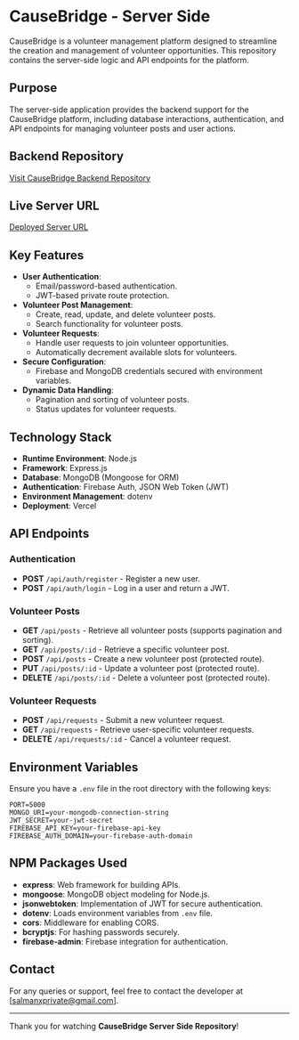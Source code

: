 # CauseBridge - Server Side

CauseBridge is a volunteer management platform designed to streamline the creation and management of volunteer opportunities. This repository contains the server-side logic and API endpoints for the platform.

## Purpose
The server-side application provides the backend support for the CauseBridge platform, including database interactions, authentication, and API endpoints for managing volunteer posts and user actions.

## Backend Repository
[Visit CauseBridge Backend Repository](https://github.com/salmanfxrsi/causebridge-backend)

## Live Server URL
[Deployed Server URL](https://cause-bridge-server-side.vercel.app/)

## Key Features
- **User Authentication**:
  - Email/password-based authentication.
  - JWT-based private route protection.
- **Volunteer Post Management**:
  - Create, read, update, and delete volunteer posts.
  - Search functionality for volunteer posts.
- **Volunteer Requests**:
  - Handle user requests to join volunteer opportunities.
  - Automatically decrement available slots for volunteers.
- **Secure Configuration**:
  - Firebase and MongoDB credentials secured with environment variables.
- **Dynamic Data Handling**:
  - Pagination and sorting of volunteer posts.
  - Status updates for volunteer requests.

## Technology Stack
- **Runtime Environment**: Node.js
- **Framework**: Express.js
- **Database**: MongoDB (Mongoose for ORM)
- **Authentication**: Firebase Auth, JSON Web Token (JWT)
- **Environment Management**: dotenv
- **Deployment**: Vercel

## API Endpoints
### Authentication
- **POST** `/api/auth/register` - Register a new user.
- **POST** `/api/auth/login` - Log in a user and return a JWT.

### Volunteer Posts
- **GET** `/api/posts` - Retrieve all volunteer posts (supports pagination and sorting).
- **GET** `/api/posts/:id` - Retrieve a specific volunteer post.
- **POST** `/api/posts` - Create a new volunteer post (protected route).
- **PUT** `/api/posts/:id` - Update a volunteer post (protected route).
- **DELETE** `/api/posts/:id` - Delete a volunteer post (protected route).

### Volunteer Requests
- **POST** `/api/requests` - Submit a new volunteer request.
- **GET** `/api/requests` - Retrieve user-specific volunteer requests.
- **DELETE** `/api/requests/:id` - Cancel a volunteer request.

## Environment Variables
Ensure you have a `.env` file in the root directory with the following keys:
```env
PORT=5000
MONGO_URI=your-mongodb-connection-string
JWT_SECRET=your-jwt-secret
FIREBASE_API_KEY=your-firebase-api-key
FIREBASE_AUTH_DOMAIN=your-firebase-auth-domain
```

## NPM Packages Used
- **express**: Web framework for building APIs.
- **mongoose**: MongoDB object modeling for Node.js.
- **jsonwebtoken**: Implementation of JWT for secure authentication.
- **dotenv**: Loads environment variables from `.env` file.
- **cors**: Middleware for enabling CORS.
- **bcryptjs**: For hashing passwords securely.
- **firebase-admin**: Firebase integration for authentication.

## Contact
For any queries or support, feel free to contact the developer at [salmanxprivate@gmail.com].

---
Thank you for watching **CauseBridge Server Side Repository**!
